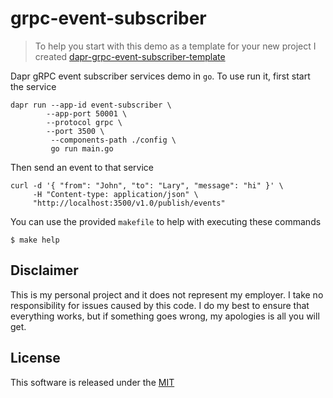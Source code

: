 # grpc-event-subscriber

> To help you start with this demo as a template for your new project I created [dapr-grpc-event-subscriber-template](https://github.com/mchmarny/dapr-grpc-event-subscriber-template)

Dapr gRPC event subscriber services demo in `go`. To use run it, first start the service

```shell
dapr run --app-id event-subscriber \
	    --app-port 50001 \
	    --protocol grpc \
	    --port 3500 \
         --components-path ./config \
         go run main.go
```

Then send an event to that service 

```shell
curl -d '{ "from": "John", "to": "Lary", "message": "hi" }' \
     -H "Content-type: application/json" \
     "http://localhost:3500/v1.0/publish/events"
```

You can use the provided `makefile` to help with executing these commands 

```shell
$ make help
```

## Disclaimer

This is my personal project and it does not represent my employer. I take no responsibility for issues caused by this code. I do my best to ensure that everything works, but if something goes wrong, my apologies is all you will get.

## License

This software is released under the [MIT](../LICENSE)
